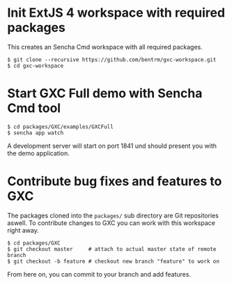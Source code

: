# Init ExtJS 4 workspace with required packages

This creates an Sencha Cmd workspace with all required packages.

```
$ git clone --recursive https://github.com/bentrm/gxc-workspace.git
$ cd gxc-workspace
```

# Start GXC Full demo with Sencha Cmd tool

```
$ cd packages/GXC/examples/GXCFull
$ sencha app watch
```

A development server will start on port 1841 und should present you with the
demo application.

# Contribute bug fixes and features to GXC

The packages cloned into the `packages/` sub directory are Git repositories aswell.
To contribute changes to GXC you can work with this workspace right away.

```
$ cd packages/GXC
$ git checkout master     # attach to actual master state of remote branch
$ git checkout -b feature # checkout new branch "feature" to work on
```

From here on, you can commit to your branch and add features.
